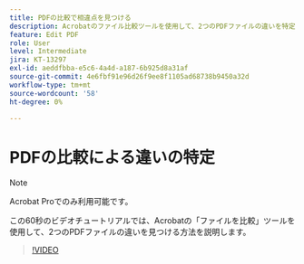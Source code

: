 ```yaml
---
title: PDFの比較で相違点を見つける
description: Acrobatのファイル比較ツールを使用して、2つのPDFファイルの違いを特定する方法を説明します
feature: Edit PDF
role: User
level: Intermediate
jira: KT-13297
exl-id: aeddfbba-e5c6-4a4d-a187-6b925d8a31af
source-git-commit: 4e6fbf91e96d26f9ee8f1105ad68738b9450a32d
workflow-type: tm+mt
source-wordcount: '58'
ht-degree: 0%

---
```


# PDFの比較による違いの特定

>[!NOTE]
>
>Acrobat Proでのみ利用可能です。

この60秒のビデオチュートリアルでは、Acrobatの「ファイルを比較」ツールを使用して、2つのPDFファイルの違いを見つける方法を説明します。

>[!VIDEO](https://video.tv.adobe.com/v/3409905?quality=12&learn=on&hidetitle=true)
